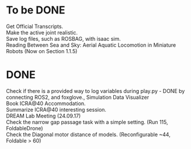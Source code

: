 # To be DONE
Get Official Transcripts. \
Make the active joint realistic. \
Save log files, such as ROSBAG, with isaac sim. \
Reading Between Sea and Sky: Aerial Aquatic Locomotion in Miniature Robots (Now on Section 1.1.5)


# DONE
Check if there is a provided way to log variables during play.py - DONE by connecting ROS2, and foxglove., Simulation Data Visualizer \
Book ICRA@40 Accommodation. \
Summarize ICRA@40 interesting session. \
DREAM Lab Meeting (24.09.17) \
Check the narrow gap passage task with a simple setting. (Run 115, FoldableDrone) \
Check the Diagonal motor distance of models. (Reconfigurable ~44, Foldable > 60)
